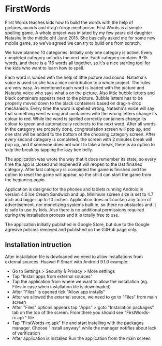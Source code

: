 # FirstWords
First Words teaches kids how to build the words with the help of pictures,sounds and drag'n'drop mechanism. First Words is a simple spelling game. A whole project was initated by my few years old daughter Natasha in the middle ohf June 2015. She basically asked me for some new mobile game, so we've agreed we can try to build one from scratch.

We have planned 10 categories. Initially only one category is active. Every completed category unlocks the next one. Each category contains 9-15 words, and there is a 116 words all together, so it's a nice starting tool for the kids who want to learn how to spell. 

Each word is loaded with the help of little picture and sound. Natasha's voice is used so she has a nice contribution to a whole project. The rules are very easy. As mentioned each word is loaded with the picture and Natasha voice who says what's on the picture. Also little bubble letters and black containers appears next to the picture. Bubble letters has to be properly moved down to the black containers based on drag-n-drop mechanism. Every time the word is spelled wrong, Natasha's voice will say that something went wrong and containers with the wrong letters change its colour to red. While the word is spelled correctly containers change its colour to green and automatically redirects to the next word. After all words in the category are properly done, congratulation screen will pop up, and one star will be added to the bottom of the choosing category screen. After every second category is completed, the screen with 2 minutes break will pop up, and if someone does not want to take a break, there is an option to skip the break by tapping the lazy bee belly. 

The application was wrote the way that it does remember its state, so every time the app is closed and reopened it will reopen to the last finished category. After last category is completed the game is finished and the option to reset the game will appear, so the child can start the game from the beginning again 

Application is designed for the phones and tablets running Android in version 4.0 Ice Cream Sandwich and up. Minimum screen size is set to 4.7 inch and bigger up to 10 inches. Application does not contain any form of advertisement, nor monetizing systems built in, so there no obstacles and it is safe to use by kids. Also there is no additional permissions required during the installation process and it is totally free to use.

The application initially published in Google Store, but due to the Google agresive policies removed and published on the GitHub page only.

Installation intruction
------------------------
After installation file is dowloaded we need to allow installations from external sources. 
Huawei P Smart with Android 9.1.0 example: 
  - Go to Settings > Security & Privacy > More settings
  - Tap "Install apps from external sources"
  - Tap the application from where we want to allow the installation (eg. Files in case when installation file is downloaded)
  - After "Files" is opened tick "Allow app installs"
  - After we allowed the external source, we need to go to "Files" from main screen
  - After "Files" options appears tap "Apps" > goto "Installation packages" tab on the top of the screen. From there you should see "FirstWords-rc.apk" file
  - Tap "FirstWords-rc.apk" file and start installing with the packages manager. Choose "install anyway" while the manager notifies about lack of verification
  - After application is installed Run the application from the main screen
